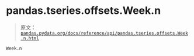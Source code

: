 # pandas.tseries.offsets.Week.n

> 原文：[`pandas.pydata.org/docs/reference/api/pandas.tseries.offsets.Week.n.html`](https://pandas.pydata.org/docs/reference/api/pandas.tseries.offsets.Week.n.html)

```py
Week.n
```
